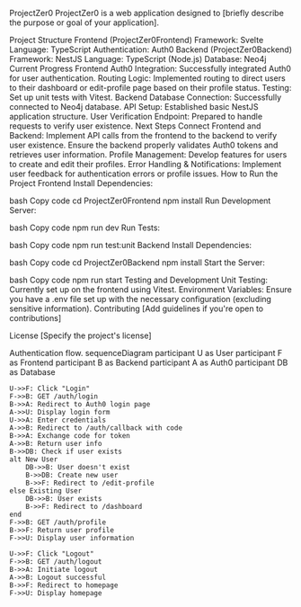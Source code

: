 ProjectZer0
ProjectZer0 is a web application designed to [briefly describe the purpose or goal of your application].

Project Structure
Frontend (ProjectZer0Frontend)
Framework: Svelte
Language: TypeScript
Authentication: Auth0
Backend (ProjectZer0Backend)
Framework: NestJS
Language: TypeScript (Node.js)
Database: Neo4j
Current Progress
Frontend
Auth0 Integration: Successfully integrated Auth0 for user authentication.
Routing Logic: Implemented routing to direct users to their dashboard or edit-profile page based on their profile status.
Testing: Set up unit tests with Vitest.
Backend
Database Connection: Successfully connected to Neo4j database.
API Setup: Established basic NestJS application structure.
User Verification Endpoint: Prepared to handle requests to verify user existence.
Next Steps
Connect Frontend and Backend:
Implement API calls from the frontend to the backend to verify user existence.
Ensure the backend properly validates Auth0 tokens and retrieves user information.
Profile Management:
Develop features for users to create and edit their profiles.
Error Handling & Notifications:
Implement user feedback for authentication errors or profile issues.
How to Run the Project
Frontend
Install Dependencies:

bash
Copy code
cd ProjectZer0Frontend
npm install
Run Development Server:

bash
Copy code
npm run dev
Run Tests:

bash
Copy code
npm run test:unit
Backend
Install Dependencies:

bash
Copy code
cd ProjectZer0Backend
npm install
Start the Server:

bash
Copy code
npm run start
Testing and Development
Unit Testing: Currently set up on the frontend using Vitest.
Environment Variables: Ensure you have a .env file set up with the necessary configuration (excluding sensitive information).
Contributing
[Add guidelines if you're open to contributions]

License
[Specify the project's license]


Authentication flow.
sequenceDiagram
    participant U as User
    participant F as Frontend
    participant B as Backend
    participant A as Auth0
    participant DB as Database

    U->>F: Click "Login"
    F->>B: GET /auth/login
    B->>A: Redirect to Auth0 login page
    A->>U: Display login form
    U->>A: Enter credentials
    A->>B: Redirect to /auth/callback with code
    B->>A: Exchange code for token
    A->>B: Return user info
    B->>DB: Check if user exists
    alt New User
        DB->>B: User doesn't exist
        B->>DB: Create new user
        B->>F: Redirect to /edit-profile
    else Existing User
        DB->>B: User exists
        B->>F: Redirect to /dashboard
    end
    F->>B: GET /auth/profile
    B->>F: Return user profile
    F->>U: Display user information

    U->>F: Click "Logout"
    F->>B: GET /auth/logout
    B->>A: Initiate logout
    A->>B: Logout successful
    B->>F: Redirect to homepage
    F->>U: Display homepage